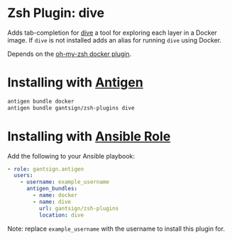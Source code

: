 # Zsh Plugin: dive

Adds tab-completion for [dive](https://github.com/wagoodman/dive) a tool for
exploring each layer in a Docker image. If `dive` is not installed adds an alias
for running `dive` using Docker.

Depends on the
[oh-my-zsh docker plugin](https://github.com/robbyrussell/oh-my-zsh/blob/master/plugins/docker/_docker).

# Installing with [Antigen](https://github.com/zsh-users/antigen)

```bash
antigen bundle docker
antigen bundle gantsign/zsh-plugins dive
```

# Installing with [Ansible Role](https://galaxy.ansible.com/gantsign/antigen)

Add the following to your Ansible playbook:

```yaml
- role: gantsign.antigen
  users:
    - username: example_username
      antigen_bundles:
        - name: docker
        - name: dive
          url: gantsign/zsh-plugins
          location: dive
```

Note: replace `example_username` with the username to install this plugin for.
